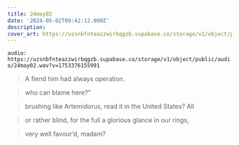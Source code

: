 ```yaml
---
title: 24may02
date: '2024-05-02T09:42:12.000Z'
description: 
cover_art: https://uzsnbfnteazzwirbqgzb.supabase.co/storage/v1/object/public/cover-art/24may02.png?v=1753374954249
---
```


`audio: https://uzsnbfnteazzwirbqgzb.supabase.co/storage/v1/object/public/audio/24may02.wav?v=1753376155991`


> A fiend him had always operation.

> who can blame here?”

> brushing like Artemidorus, read it in the United States? All

> or rather blind, for the full a glorious glance in our rings,

> very well favour’d, madam?